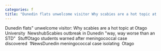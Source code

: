 ```yaml
---
categories: f
title: "Dunedin flats unwelcome visitor Why scabies are a hot topic at Otago University  Newshub"
---
```

Dunedin flats" unwelcome visitor: Why scabies are a hot topic at Otago University&nbsp;&nbsp;NewshubScabies outbreak in Dunedin "way, way worse than an STD"&nbsp;&nbsp;StuffOtago students warned after meningococcal case discovered&nbsp;&nbsp;1NewsDunedin meningococcal case isolating&nbsp;&nbsp;Otago